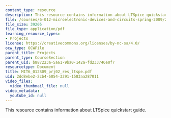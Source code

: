 ```yaml
---
content_type: resource
description: This resource contains information about LTSpice quickstart guide.
file: /courses/6-012-microelectronic-devices-and-circuits-spring-2009/2dd8ebe22cb4605432911583aa287011_MIT6_012S09_prj02_res_ltspe.pdf
file_size: 39205
file_type: application/pdf
learning_resource_types:
- Projects
license: https://creativecommons.org/licenses/by-nc-sa/4.0/
ocw_type: OCWFile
parent_title: Projects
parent_type: CourseSection
parent_uid: b887223a-5a61-9ba0-142a-fd233746e0f7
resourcetype: Document
title: MIT6_012S09_prj02_res_ltspe.pdf
uid: 2dd8ebe2-2cb4-6054-3291-1583aa287011
video_files:
  video_thumbnail_file: null
video_metadata:
  youtube_id: null
---
```

This resource contains information about LTSpice quickstart guide.